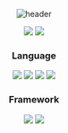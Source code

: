 <div align="center">
  
 ![header](https://capsule-render.vercel.app/api?type=waving&height=150&text=Box-In-Box&fontSize=30&fontAlign=86&fontAlignY=35&desc=@Box-In-Box&descSize=15&descAlign=90&descAlignY=55&color=gradient)
  
  <a>
    <img src="https://github-readme-stats.vercel.app/api?username=Box-In-Box&theme=tokyonight&show_icons=true"/>
  </a>
  
  <a>
    <img src="https://github-readme-stats.vercel.app/api/top-langs/?username=Box-In-Box&exclude_repo=dkssud8150.github.io&layout=compact&theme=tokyonight"/>
  </a> 
  
  <br />
  
  <h3>Language</h3>
  <p>
    <img src="https://img.shields.io/badge/C-A8B9CC?style=flat&logo=C&logoColor=white"/>
    <img src="https://img.shields.io/badge/C++-00599C?style=flat&logo=C%2B%2B&logoColor=white"/>
    <img src="https://img.shields.io/badge/C%23-239120?style=flat&logo=Csharp&logoColor=white"/>
    <img src="https://img.shields.io/badge/Java-007396?style=flat&logo=OpenJDK&logoColor=white"/>
  </p>
  
  <h3>Framework</h3>
  <p>
    <img src="https://img.shields.io/badge/Unity-FFFFFF?style=flat&logo=Unity&logoColor=black">
    <img src="https://img.shields.io/badge/Android Sutudio-3DDC84?style=flat&logo=android-studio&logoColor=white">
  </p>
  
  
</div>
